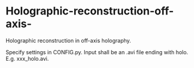 # Holographic-reconstruction-off-axis-
Holographic reconstruction in off-axis holography.

Specify settings in CONFIG.py. Input shall be an .avi file ending with holo. E.g. xxx_holo.avi.
